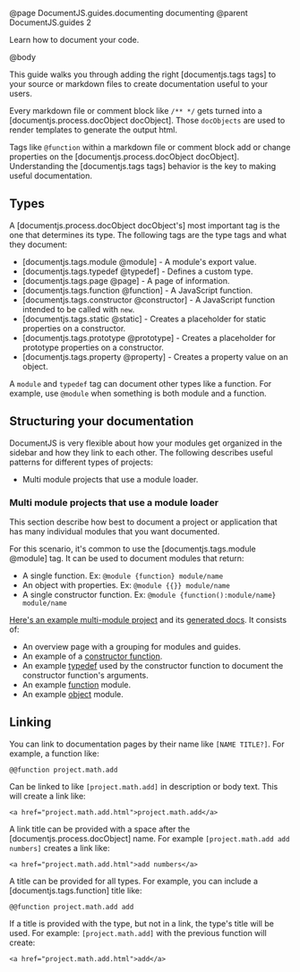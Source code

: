 @page DocumentJS.guides.documenting documenting
@parent DocumentJS.guides 2

Learn how to document your code.

@body

This guide walks you through adding the right [documentjs.tags tags] to your source
or markdown files to create documentation useful to your users.  

Every markdown file or comment block like `/** */` gets turned into 
a [documentjs.process.docObject docObject].  Those `docObjects` are used to render templates
to generate the output html.  

Tags like `@function` within a markdown file or comment block add or change
properties on the [documentjs.process.docObject docObject].  Understanding
the [documentjs.tags tags] behavior is the key to making useful documentation.

## Types

A [documentjs.process.docObject docObject's] most important tag is the one that determines its
type.  The following tags are the type tags and what they document:

 - [documentjs.tags.module @module] - A module's export value.
 - [documentjs.tags.typedef @typedef] - Defines a custom type.
 - [documentjs.tags.page @page] - A page of information.
 - [documentjs.tags.function @function] - A JavaScript function.
 - [documentjs.tags.constructor @constructor] - A JavaScript function intended to be called with `new`.
 - [documentjs.tags.static @static] - Creates a placeholder for static properties on a constructor.
 - [documentjs.tags.prototype @prototype] - Creates a placeholder for prototype properties on a constructor.
 - [documentjs.tags.property @property] - Creates a property value on an object.

A `module` and `typedef` tag can document other types like a function.  For example,
use `@module` when something is both module and a function.

## Structuring your documentation

DocumentJS is very flexible about how your modules get organized in the sidebar and how they
link to each other. The following describes useful patterns for different types of projects:

 - Multi module projects that use a module loader.

### Multi module projects that use a module loader

This section describe how best to document a project or application that
has many individual modules that you want documented.

For this scenario, it's common to use the [documentjs.tags.module @module] tag. It can be used
to document modules that return:

 - A single function. Ex: `@module {function} module/name`
 - An object with properties. Ex: `@module {{}} module/name`
 - A single constructor function. Ex: `@module {function():module/name} module/name`

[Here's an example multi-module project](https://github.com/bitovi/documentjs/tree/multi-version/examples/multi) 
and its [generated docs](../examples/multi/index.html).  It consists of:

 - An overview page with a grouping for modules and guides.
 - An example of a [constructor function](examples/multi/multi|lib|graph.html).
 - An example [typedef](../examples/multi/multi|lib|graph.graphData.html) used by the constructor function
   to document the constructor function's arguments.
 - An example [function](../examples/multi/multi|util|add.html) module.
 - An example [object](../multi/multi|util|date-helpers.html) module.

## Linking

You can link to documentation pages by their name like `[NAME TITLE?]`.  For example, a
function like:

    @@function project.math.add
    
Can be linked to like `[project.math.add]` in description or body text.  This will create a link like:

    <a href="project.math.add.html">project.math.add</a>
    
A link title can be provided with a space after the [documentjs.process.docObject] name.
For example `[project.math.add add numbers]` creates a link like:

    <a href="project.math.add.html">add numbers</a>

A title can be provided for all types.  For example, you can include a [documentjs.tags.function] title
like:

    @@function project.math.add add
    
If a title is provided with the type, but not in a link, the type's title will be used.  For example:
`[project.math.add]` with the previous function will create:

    <a href="project.math.add.html">add</a>





